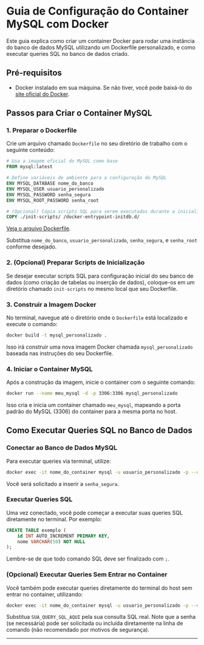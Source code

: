 # Guia de Configuração do Container MySQL com Docker

Este guia explica como criar um container Docker para rodar uma instância do banco de dados MySQL utilizando um Dockerfile personalizado, e como executar queries SQL no banco de dados criado.

## Pré-requisitos

- Docker instalado em sua máquina. Se não tiver, você pode baixá-lo do [site oficial do Docker](https://www.docker.com/products/docker-desktop).

## Passos para Criar o Container MySQL

### 1. Preparar o Dockerfile

Crie um arquivo chamado `Dockerfile` no seu diretório de trabalho com o seguinte conteúdo:

```Dockerfile
# Usa a imagem oficial do MySQL como base
FROM mysql:latest

# Define variáveis de ambiente para a configuração do MySQL
ENV MYSQL_DATABASE nome_do_banco
ENV MYSQL_USER usuario_personalizado
ENV MYSQL_PASSWORD senha_segura
ENV MYSQL_ROOT_PASSWORD senha_root

# (Opcional) Copia scripts SQL para serem executados durante a inicialização do container
COPY ./init-scripts/ /docker-entrypoint-initdb.d/
```

[Veja o arquivo Dockerfile](Dockerfile).

Substitua `nome_do_banco`, `usuario_personalizado`, `senha_segura`, e `senha_root` conforme desejado.

### 2. (Opcional) Preparar Scripts de Inicialização

Se desejar executar scripts SQL para configuração inicial do seu banco de dados (como criação de tabelas ou inserção de dados), coloque-os em um diretório chamado `init-scripts` no mesmo local que seu Dockerfile.

### 3. Construir a Imagem Docker

No terminal, navegue até o diretório onde o `Dockerfile` está localizado e execute o comando:

```bash
docker build -t mysql_personalizado .
```

Isso irá construir uma nova imagem Docker chamada `mysql_personalizado` baseada nas instruções do seu Dockerfile.

### 4. Iniciar o Container MySQL

Após a construção da imagem, inicie o container com o seguinte comando:

```bash
docker run --name meu_mysql -d -p 3306:3306 mysql_personalizado
```

Isso cria e inicia um container chamado `meu_mysql`, mapeando a porta padrão do MySQL (3306) do container para a mesma porta no host.

## Como Executar Queries SQL no Banco de Dados

### Conectar ao Banco de Dados MySQL

Para executar queries via terminal, utilize:

```bash
docker exec -it nome_do_container mysql -u usuario_personalizado -p --database=nome_do_banco
```

Você será solicitado a inserir a `senha_segura`.

### Executar Queries SQL

Uma vez conectado, você pode começar a executar suas queries SQL diretamente no terminal. Por exemplo:

```sql
CREATE TABLE exemplo (
    id INT AUTO_INCREMENT PRIMARY KEY,
    nome VARCHAR(50) NOT NULL
);
```

Lembre-se de que todo comando SQL deve ser finalizado com `;`.

### (Opcional) Executar Queries Sem Entrar no Container

Você também pode executar queries diretamente do terminal do host sem entrar no container, utilizando:

```bash
docker exec -it nome_do_container mysql -u usuario_personalizado -p --database=nome_do_banco -e "SUA_QUERY_SQL_AQUI"
```

Substitua `SUA_QUERY_SQL_AQUI` pela sua consulta SQL real. Note que a senha (se necessária) pode ser solicitada ou incluída diretamente na linha de comando (não recomendado por motivos de segurança).

---